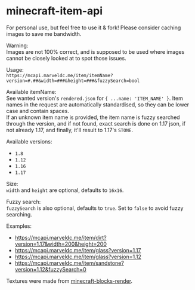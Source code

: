 # minecraft-item-api  
  
For personal use, but feel free to use it & fork! Please consider caching images to save me bandwidth.  
  
Warning:  
Images are not 100% correct, and is supposed to be used where images cannot be closely looked at to spot those issues.  
  
Usage:  
`https://mcapi.marveldc.me/item/itemName?version=#.##&width=###&height=###&fuzzySearch=bool`  
  
Available itemName:  
See wanted version's `rendered.json` for `{ ...name: 'ITEM_NAME' }`. Item names in the request are automatically standardised, so they can be lower case and contain spaces.  
If an unknown item name is provided, the item name is fuzzy searched through the version, and if not found, exact search is done on 1.17 json, if not already 1.17, and finally, it'll result to 1.17's `STONE`.  
  
Available versions:  
- `1.8`  
- `1.12`  
- `1.16`  
- `1.17`  
  
Size:  
`width` and `height` are optional, defaults to `16x16`.  
  
Fuzzy search:  
`fuzzySearch` is also optional, defaults to `true`. Set to `false` to avoid fuzzy searching.  
  
Examples:
- https://mcapi.marveldc.me/item/dirt?version=1.17&width=200&height=200
- https://mcapi.marveldc.me/item/glass?version=1.17
- https://mcapi.marveldc.me/item/glass?version=1.12
- https://mcapi.marveldc.me/item/sandstone?version=1.12&fuzzySearch=0

Textures were made from [minecraft-blocks-render](https://www.npmjs.com/package/minecraft-blocks-render).